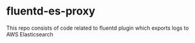 # fluentd-es-proxy
This repo consists of code related to fluentd plugin which exports logs to AWS Elasticsearch
